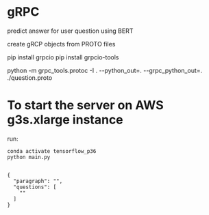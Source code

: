 # gRPC

predict answer for user question using BERT

create gRCP objects from PROTO files
  
pip install grpcio
pip install grpcio-tools

python -m grpc_tools.protoc -I . --python_out=. --grpc_python_out=. ./question.proto


# To start the server on AWS g3s.xlarge instance

run:

    conda activate tensorflow_p36  
    python main.py


    {
      "paragraph": "",
      "questions": [
        ""  
      ]
    }
